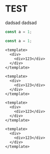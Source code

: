# TEST

<demo-iframe src="/test/base-url.html" open-page>
  <template #header-right>Right</template>
</demo-iframe>

<embed-iframe src="/test/base-url.html" />

<demo>
dadsad
dadsad
</demo>

```js
const a = 1;
```
```js
const a = 1;
```

```vue-html
<template>
  <div>
    <div>123</div>
  </div>
</template>
```

```vue-html
<template>
  <div>
    <div>123</div>
  </div>
</template>
```
```vue-html
<template>
  <div>
    <div>123</div>
  </div>
</template>
```
```vue-html
<template>
  <div>
    <div>123</div>
  </div>
</template>
```
